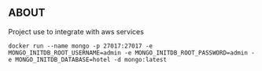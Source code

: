 ## ABOUT
Project use to integrate with aws services

```docker run --name mongo -p 27017:27017 -e MONGO_INITDB_ROOT_USERNAME=admin -e MONGO_INITDB_ROOT_PASSWORD=admin -e MONGO_INITDB_DATABASE=hotel -d mongo:latest```